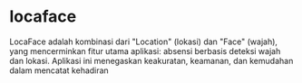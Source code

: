 # locaface

LocaFace adalah kombinasi dari "Location" (lokasi) dan "Face" (wajah), yang mencerminkan fitur utama aplikasi: absensi berbasis deteksi wajah dan lokasi. 
Aplikasi ini menegaskan keakuratan, keamanan, dan kemudahan dalam mencatat kehadiran
